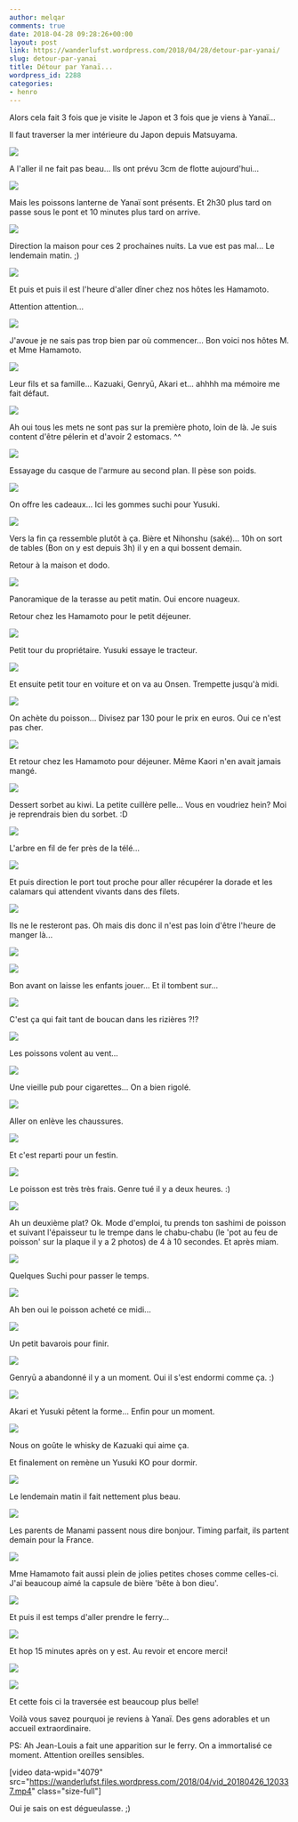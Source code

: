 ```yaml
---
author: melqar
comments: true
date: 2018-04-28 09:28:26+00:00
layout: post
link: https://wanderlufst.wordpress.com/2018/04/28/detour-par-yanai/
slug: detour-par-yanai
title: Détour par Yanaï...
wordpress_id: 2288
categories:
- henro
---
```


Alors cela fait 3 fois que je visite le Japon et 3 fois que je viens à Yanaï...  
  
Il faut traverser la mer intérieure du Japon depuis Matsuyama.  
  
![](https://wanderlufst.files.wordpress.com/2018/04/img_20180424_144136183198509.jpg)  
  
A l'aller il ne fait pas beau... Ils ont prévu 3cm de flotte aujourd'hui...  
  
![](https://wanderlufst.files.wordpress.com/2018/04/img_20180424_1401511389861135.jpg)  
  
Mais les poissons lanterne de Yanaï sont présents. Et 2h30 plus tard on passe sous le pont et 10 minutes plus tard on arrive.  
  
![](https://wanderlufst.files.wordpress.com/2018/04/img_20180424_154453-1425569940.jpg)  
  
Direction la maison pour ces 2 prochaines nuits. La vue est pas mal... Le lendemain matin. ;)  
  
![](https://wanderlufst.files.wordpress.com/2018/04/img_20180425_072209-54779198.jpg)  
  
Et puis et puis il est l'heure d'aller dîner chez nos hôtes les Hamamoto.  
  
Attention attention...  
  
![](https://wanderlufst.files.wordpress.com/2018/04/img_20180424_181614-1456238845.jpg)  
  
J'avoue je ne sais pas trop bien par où commencer... Bon voici nos hôtes M. et Mme Hamamoto.  
  
![](https://wanderlufst.files.wordpress.com/2018/04/img_20180424_1816092063614731.jpg)  
  
Leur fils et sa famille... Kazuaki, Genryū, Akari et... ahhhh ma mémoire me fait défaut.  
  
![](https://wanderlufst.files.wordpress.com/2018/04/img_20180424_184145652024790.jpg)  
  
Ah oui tous les mets ne sont pas sur la première photo, loin de là. Je suis content d'être pélerin et d'avoir 2 estomacs. ^^  
  
![](https://wanderlufst.files.wordpress.com/2018/04/img_20180424_193950318786758.jpg)  
  
Essayage du casque de l'armure au second plan. Il pèse son poids.  
  
![](https://wanderlufst.files.wordpress.com/2018/04/img_20180424_1955132102366731.jpg)  
  
On offre les cadeaux... Ici les gommes suchi pour Yusuki.  
  
![](https://wanderlufst.files.wordpress.com/2018/04/img_20180424_2119052099299339.jpg)  
  
Vers la fin ça ressemble plutôt à ça. Bière et Nihonshu (saké)... 10h on sort de tables (Bon on y est depuis 3h) il y en a qui bossent demain.  
  
Retour à la maison et dodo.  
  
![](https://wanderlufst.files.wordpress.com/2018/04/img_20180425_084240-1564919292.jpg)  
  
Panoramique de la terasse au petit matin. Oui encore nuageux.  
  
Retour chez les Hamamoto pour le petit déjeuner.  
  
![](https://wanderlufst.files.wordpress.com/2018/04/img_20180425_0900241841720997.jpg)  
  
Petit tour du propriétaire. Yusuki essaye le tracteur.  
  
![](https://wanderlufst.files.wordpress.com/2018/04/img_20180425_103722-39915377.jpg)  
  
Et ensuite petit tour en voiture et on va au Onsen. Trempette jusqu'à midi.  
  
![](https://wanderlufst.files.wordpress.com/2018/04/img_20180425_124401-390379329.jpg)  
  
On achète du poisson... Divisez par 130 pour le prix en euros. Oui ce n'est pas cher.  
  
![](https://wanderlufst.files.wordpress.com/2018/04/img_20180425_135119216185303.jpg)  
  
Et retour chez les Hamamoto pour déjeuner. Même Kaori n'en avait jamais mangé.  
  
![](https://wanderlufst.files.wordpress.com/2018/04/img_20180425_151058-1413660942.jpg)  
  
Dessert sorbet au kiwi. La petite cuillère pelle... Vous en voudriez hein? Moi je reprendrais bien du sorbet. :D  
  
![](https://wanderlufst.files.wordpress.com/2018/04/img_20180425_153651-797908503.jpg)  
  
L'arbre en fil de fer près de la télé...  
  
![](https://wanderlufst.files.wordpress.com/2018/04/img_20180425_155557-2099404687.jpg)  
  
Et puis direction le port tout proche pour aller récupérer la dorade et les calamars qui attendent vivants dans des filets.  
  
![](https://wanderlufst.files.wordpress.com/2018/04/img_20180425_161108-1508770351.jpg)  
  
Ils ne le resteront pas. Oh mais dis donc il n'est pas loin d'être l'heure de manger là...  
  
![](https://wanderlufst.files.wordpress.com/2018/04/img_20180425_16175749179268.jpg)  
  
![](https://wanderlufst.files.wordpress.com/2018/04/img_20180425_1649552106487113.jpg)  
  
Bon avant on laisse les enfants jouer... Et il tombent sur...  
  
![](https://wanderlufst.files.wordpress.com/2018/04/img_20180425_1647322039653685.jpg)  
  
C'est ça qui fait tant de boucan dans les rizières ?!?  
  
![](https://wanderlufst.files.wordpress.com/2018/04/img_20180425_170702598495789.jpg)  
  
Les poissons volent au vent...  
  
![](https://wanderlufst.files.wordpress.com/2018/04/img_20180425_1725071820466543.jpg)  
  
Une vieille pub pour cigarettes... On a bien rigolé.  
  
![](https://wanderlufst.files.wordpress.com/2018/04/img_20180425_172656-1324441021.jpg)  
  
Aller on enlève les chaussures.  
  
![](https://wanderlufst.files.wordpress.com/2018/04/img_20180425_182640-582625082.jpg)  
  
Et c'est reparti pour un festin.  
  
![](https://wanderlufst.files.wordpress.com/2018/04/img_20180425_175726-1017000354.jpg)  
  
Le poisson est très très frais. Genre tué il y a deux heures. :)  
  
![](https://wanderlufst.files.wordpress.com/2018/04/img_20180425_182717-1164335407.jpg)  
  
Ah un deuxième plat? Ok. Mode d'emploi, tu prends ton sashimi de poisson et suivant l'épaisseur tu le trempe dans le chabu-chabu (le 'pot au feu de poisson' sur la plaque il y a 2 photos) de 4 à 10 secondes. Et après miam.  
  
![](https://wanderlufst.files.wordpress.com/2018/04/img_20180425_185318-972088275.jpg)  
  
Quelques Suchi pour passer le temps.  
  
![](https://wanderlufst.files.wordpress.com/2018/04/img_20180425_19364552626959.jpg)  
  
Ah ben oui le poisson acheté ce midi...  
  
![](https://wanderlufst.files.wordpress.com/2018/04/img_20180425_210012-1771759438.jpg)  
  
Un petit bavarois pour finir.  
  
![](https://wanderlufst.files.wordpress.com/2018/04/img_20180425_1844352103395682.jpg)  
  
Genryū a abandonné il y a un moment. Oui il s'est endormi comme ça. :)  
  
![](https://wanderlufst.files.wordpress.com/2018/04/img_20180425_212129-1248714529.jpg)  
  
Akari et Yusuki pêtent la forme... Enfin pour un moment.  
  
![](https://wanderlufst.files.wordpress.com/2018/04/img_20180425_220340-966786501.jpg)  
  
Nous on goûte le whisky de Kazuaki qui aime ça.  
  
Et finalement on remène un Yusuki KO pour dormir.  
  
![](https://wanderlufst.files.wordpress.com/2018/04/img_20180426_0818331810437118.jpg)  
  
Le lendemain matin il fait nettement plus beau.  
  
![](https://wanderlufst.files.wordpress.com/2018/04/img_20180426_1013121760937988.jpg)  
  
Les parents de Manami passent nous dire bonjour. Timing parfait, ils partent demain pour la France.  
  
![](https://wanderlufst.files.wordpress.com/2018/04/img_20180426_102145-438817242.jpg)  
  
Mme Hamamoto fait aussi plein de jolies petites choses comme celles-ci. J'ai beaucoup aimé la capsule de bière 'bête à bon dieu'.  
  
![](https://wanderlufst.files.wordpress.com/2018/04/img_20180426_101447-652276914.jpg)  
  
Et puis il est temps d'aller prendre le ferry...  
  
![](https://wanderlufst.files.wordpress.com/2018/04/img_20180426_102642-456376118.jpg)  
  
Et hop 15 minutes après on y est. Au revoir et encore merci!  
  
![](https://wanderlufst.files.wordpress.com/2018/04/img_20180426_104555-65498298.jpg)  
  
![](https://wanderlufst.files.wordpress.com/2018/04/img_20180426_115656-1785698195.jpg)  
  
Et cette fois ci la traversée est beaucoup plus belle!  
  
Voilà vous savez pourquoi je reviens à Yanaï. Des gens adorables et un accueil extraordinaire.  
  
PS: Ah Jean-Louis a fait une apparition sur le ferry. On a immortalisé ce moment. Attention oreilles sensibles.  
  
[video data-wpid="4079" src="https://wanderlufst.files.wordpress.com/2018/04/vid_20180426_120337.mp4" class="size-full"]  
  
Oui je sais on est dégueulasse. ;)
